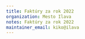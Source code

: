 ```yaml
---
title: Faktúry za rok 2022
organization: Mesto Ilava
notes: Faktúry za rok 2022
maintainer_email: kiko@ilava
---
```

